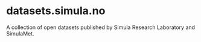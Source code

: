 # datasets.simula.no

A collection of open datasets published by Simula Research Laboratory and SimulaMet.
